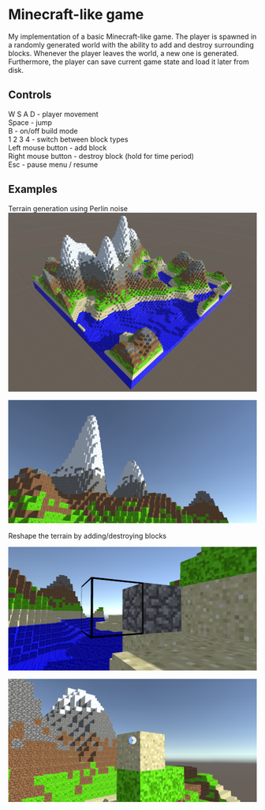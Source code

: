 # Minecraft-like game
My implementation of a basic Minecraft-like game. The player is spawned in a randomly generated world with the ability to add and destroy surrounding blocks. Whenever the player leaves the world, a new one is generated. Furthermore, the player can save current game state and load it later from disk. 

## Controls
W S A D - player movement\
Space - jump\
B - on/off build mode\
1 2 3 4 - switch between block types\
Left mouse button - add block\
Right mouse button - destroy block (hold for time period)\
Esc - pause menu / resume

## Examples
Terrain generation using Perlin noise
![Example 1](img/terrain.png)

![Example 2](img/gameview1.png)

Reshape the terrain by adding/destroying blocks

![Example 3](img/gameview2.png)

![Example 4](img/gameview3.png)